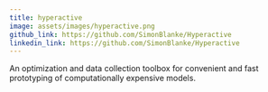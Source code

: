 ```yaml
---
title: hyperactive
image: assets/images/hyperactive.png
github_link: https://github.com/SimonBlanke/Hyperactive
linkedin_link: https://github.com/SimonBlanke/Hyperactive
---
```

An optimization and data collection toolbox for convenient and fast prototyping of computationally expensive models.